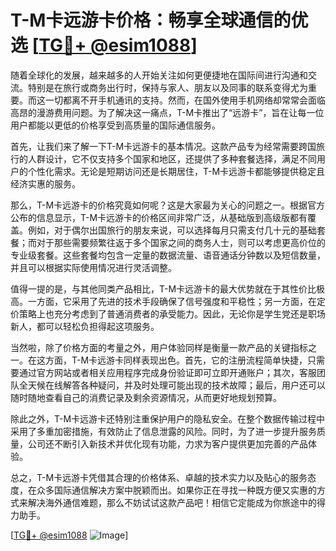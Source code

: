# T-M卡远游卡价格：畅享全球通信的优选 [[TG💪+ @esim1088](https://t.me/s/esim1088)]

随着全球化的发展，越来越多的人开始关注如何更便捷地在国际间进行沟通和交流。特别是在旅行或商务出行时，保持与家人、朋友以及同事的联系变得尤为重要。而这一切都离不开手机通讯的支持。然而，在国外使用手机网络却常常会面临高昂的漫游费用问题。为了解决这一痛点，T-M卡推出了“远游卡”，旨在让每一位用户都能以更低的价格享受到高质量的国际通信服务。

首先，让我们来了解一下T-M卡远游卡的基本情况。这款产品专为经常需要跨国旅行的人群设计，它不仅支持多个国家和地区，还提供了多种套餐选择，满足不同用户的个性化需求。无论是短期访问还是长期居住，T-M卡远游卡都能够提供稳定且经济实惠的服务。

那么，T-M卡远游卡的价格究竟如何呢？这是大家最为关心的问题之一。根据官方公布的信息显示，T-M卡远游卡的价格区间非常广泛，从基础版到高级版都有覆盖。例如，对于偶尔出国旅行的朋友来说，可以选择每月只需支付几十元的基础套餐；而对于那些需要频繁往返于多个国家之间的商务人士，则可以考虑更高价位的专业级套餐。这些套餐均包含一定量的数据流量、语音通话分钟数以及短信数量，并且可以根据实际使用情况进行灵活调整。

值得一提的是，与其他同类产品相比，T-M卡远游卡的最大优势就在于其性价比极高。一方面，它采用了先进的技术手段确保了信号强度和平稳性；另一方面，在定价策略上也充分考虑到了普通消费者的承受能力。因此，无论你是学生党还是职场新人，都可以轻松负担得起这项服务。

当然啦，除了价格方面的考量之外，用户体验同样是衡量一款产品的关键指标之一。在这方面，T-M卡远游卡同样表现出色。首先，它的注册流程简单快捷，只需要通过官方网站或者相关应用程序完成身份验证即可立即开通账户；其次，客服团队全天候在线解答各种疑问，并及时处理可能出现的技术故障；最后，用户还可以随时随地查看自己的消费记录及剩余资源情况，从而更好地规划预算。

除此之外，T-M卡远游卡还特别注重保护用户的隐私安全。在整个数据传输过程中采用了多重加密措施，有效防止了信息泄露的风险。同时，为了进一步提升服务质量，公司还不断引入新技术并优化现有功能，力求为客户提供更加完善的产品体验。

总之，T-M卡远游卡凭借其合理的价格体系、卓越的技术实力以及贴心的服务态度，在众多国际通信解决方案中脱颖而出。如果你正在寻找一种既方便又实惠的方式来解决海外通信难题，那么不妨试试这款产品吧！相信它定能成为你旅途中的得力助手。

[[TG💪+ @esim1088](https://t.me/s/esim1088) ![Image](https://i.postimg.cc/4NQfJmqS/Snipaste-2025-05-13-00-14-12.png)]